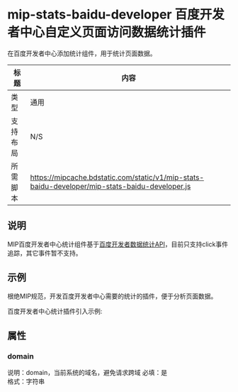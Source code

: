 # mip-stats-baidu-developer 百度开发者中心自定义页面访问数据统计插件

在百度开发者中心添加统计组件，用于统计页面数据。

标题|内容
----|----
类型| 通用
支持布局|N/S
所需脚本|https://mipcache.bdstatic.com/static/v1/mip-stats-baidu-developer/mip-stats-baidu-developer.js

## 说明

MIP百度开发者中心统计组件基于[百度开发者数据统计API](http://developer.baidu.com/collect/click)，目前只支持click事件追踪，其它事件暂不支持。

## 示例

根绝MIP规范，开发百度开发者中心需要的统计的插件，便于分析页面数据。

百度开发者中心统计插件引入示例:

<mip-stats-baidu-developer domain="https://developer.baidu.com/"></mip-stats-baidu-developer>

## 属性

### domain

说明：domain，当前系统的域名，避免请求跨域 
必填：是  
格式：字符串
